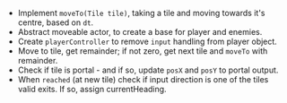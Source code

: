 * Implement `moveTo(Tile tile)`, taking a tile and moving towards it's centre, based on `dt`.
* Abstract moveable actor, to create a base for player and enemies.
* Create `playerController` to remove `input` handling from player object.
* Move to tile, get remainder; if not zero, get next tile and `moveTo` with remainder.
* Check if tile is portal - and if so, update `posX` and `posY` to portal output.
* When `reached` (at new tile) check if input direction is one of the tiles valid exits. If so, assign currentHeading.
